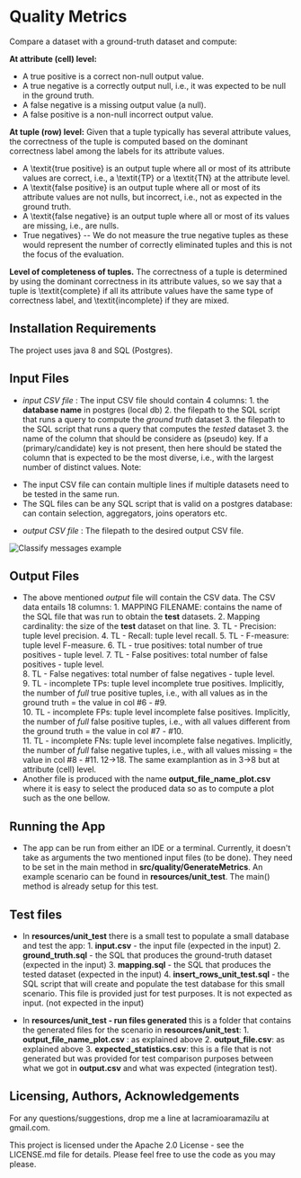 # Quality Metrics 

Compare a dataset with a ground-truth dataset and compute:

__At attribute (cell) level:__
* A true positive is a correct  non-null output value.
* A true negative is a correctly output null, i.e., it was expected to be null in the ground truth.
* A false negative is a missing output value (a null).
* A false positive is a non-null incorrect output value.


__At tuple (row) level:__
Given that a tuple typically has several attribute values, the correctness of the tuple is computed based on the dominant correctness label among the labels for its attribute values.
* A \textit{true positive} is an output tuple where all or most of its attribute values are correct, i.e., a \textit{TP} or a \textit{TN} at the attribute level.
* A \textit{false positive} is an output tuple where all or most of its attribute values are not nulls, but incorrect, i.e., not as expected in the ground truth.
* A \textit{false negative} is an output tuple where all or most of its values are missing, i.e., are nulls. 
* True negatives} -- We do not measure the true negative tuples as these would represent the number of correctly eliminated tuples and this is not the focus of the evaluation.

__Level of completeness of tuples.__
The correctness of a tuple is determined by using the dominant correctness in its attribute values, so we say that a tuple is \textit{complete} if all its attribute values have the same type of correctness label, and \textit{incomplete} if they are mixed.

## Installation Requirements

The project uses java 8 and SQL (Postgres). 

## Input Files

* _input CSV file_ : The input CSV file should contain 4 columns: 
                    1. the __database name__ in postgres (local db)
                    2. the filepath to the SQL script that runs a query to compute the *ground truth* dataset
                    3. the filepath to the SQL script that runs a query that computes the *tested* dataset
                    3. the name of the column that should be considere as (pseudo) key. If a (primary/candidate) key is not present, then here should be stated the column that is expected to be the most diverse, i.e., with the largest number of distinct values.
Note:

- The input CSV file can contain multiple lines if multiple datasets need to be tested in the same run. 
- The SQL files can be any SQL script that is valid on a postgres database: can contain selection, aggregators, joins operators etc.


* _output CSV file_ : The filepath to the desired output CSV file.

![Classify messages example](figures/example.png)

## Output Files

* The above mentioned _output_ file will contain the CSV data. The CSV data entails 18 columns:
        1. MAPPING FILENAME: contains the name of the SQL file that was run to obtain the __test__  datasets.
        2. Mapping cardinality: the size of the __test__  dataset on that line.
        3. TL - Precision: tuple level precision.
        4. TL - Recall: tuple level recall.
        5. TL - F-measure: tuple level F-measure.
        6. TL - true positives: total number of true positives - tuple level.
        7. TL - False positives: total number of false positives - tuple level.	 
        8. TL - False negatives: total number of false negatives - tuple level.	 
        9. TL - incomplete TPs: tuple level incomplete true positives. Implicitly, the number of *full* true positive tuples, i.e., with all values as in the ground truth = the value in col #6 - #9.	 
        10. TL - incomplete FPs: tuple level incomplete false positives. Implicitly, the number of *full* false positive tuples, i.e., with all values different from the ground truth = the value in col #7 - #10.	 	 
        11. TL - incomplete FNs: tuple level incomplete false negatives. Implicitly, the number of *full* false negative tuples, i.e., with all values missing = the value in col #8 - #11.	
        12->18. The same examplantion as in 3->8 but at attribute (cell) level. 	 
* Another file is produced with the name __output_file_name_plot.csv__ where it is easy to select the produced data so as to compute a plot such as the one bellow.

## Running the App

* The app can be run from either an IDE or a terminal. Currently, it doesn't take as arguments the two mentioned input files (to be done). They need to be set in the main method in __src/quality/GenerateMetrics__. 
An example scenario can be found in __resources/unit_test__. The main() method is already setup for this test.

## Test files 

* In __resources/unit_test__ there is a small test to populate a small database and test the app:
        1. __input.csv__ - the input file (expected in the input)
        2. __ground_truth.sql__ - the SQL that produces the ground-truth dataset (expected in the input)
        3. __mapping.sql__ - the SQL that produces the tested dataset (expected in the input)
        4. __insert_rows_unit_test.sql__ - the SQL script that will create and populate the test database for this small scenario. This file is provided just for test purposes. It is not expected as input. (not expected in the input)

* In __resources/unit_test - run files generated__  this is a folder that contains the generated files for the scenario in __resources/unit_test__:
        1. __output_file_name_plot.csv__ : as explained above
        2. __output_file.csv__: as explained above
        3. __expected_statistics.csv__: this is a file that is not generated but was provided for test comparison purposes between what we got in __output.csv__ and what was expected (integration test).

## Licensing, Authors, Acknowledgements

For any questions/suggestions, drop me a line at lacramioaramazilu at gmail.com.  

This project is licensed under the Apache 2.0 License - see the LICENSE.md file for details. Please feel free to use the code as you may please. 